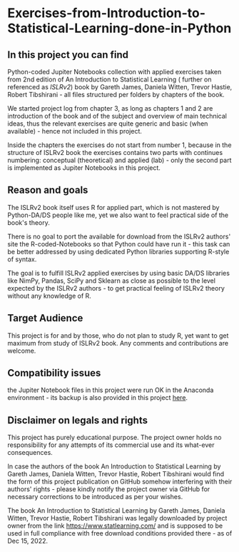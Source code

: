 # Exercises-from-Introduction-to-Statistical-Learning-done-in-Python

## In this project you can find

Python-coded Jupiter Notebooks collection with applied exercises taken from 2nd edition of An Introduction to Statistical Learning ( further on referenced as *ISLRv2*) book by Gareth James, Daniela Witten, Trevor Hastie, Robert Tibshirani - all files structured per folders by chapters of the book.

We started project log from chapter 3, as long as chapters 1 and 2 are introduction of the book and of the subject and overview of main technical ideas, thus the relevant exercises are quite generic and basic (when available) - hence not included in this project.

Inside the chapters the exercises do not start from number 1, because in the structure of ISLRv2 book the exercises contains two parts with continues numbering: conceptual (theoretical) and applied (lab) - only the second part is implemented as Jupiter Notebooks in this project.

## Reason and goals

The ISLRv2 book itself uses R for applied part, which is not mastered by Python-DA/DS people like me, yet we also want to feel practical side of the book's theory.

There is no goal to port the available for download from the ISLRv2 authors' site the R-coded-Notebooks so that Python could have run it - this task can be better addressed by using dedicated Python libraries supporting R-style of syntax.

The goal is to fulfill ISLRv2 applied exercises by using basic DA/DS libraries like NimPy, Pandas, SciPy and Sklearn as close as possible to the level expected by the ISLRv2 authors - to get practical feeling of ISLRv2 theory without any knowledge of R.

## Target Audience

This project is for and by those, who do not plan to study R, yet want to get maximum from study of ISLRv2 book.  Any comments and contributions are welcome.

## Compatibility issues

the Jupiter Notebook files in this project were run OK in the Anaconda environment - its backup is also provided in this project <a href='https://github.com/SanSanychSeva/Exercises-from-Introduction-to-Statistical-Learning-done-in-Python/Anaconda3_env_config'>here</a>.

## Disclaimer on legals and rights

This project has purely educational purpose.  The project owner holds no responsibility for any attempts of its commercial use and its what-ever consequences.

In case the authors of the book An Introduction to Statistical Learning by Gareth James, Daniela Witten, Trevor Hastie, Robert Tibshirani would find the form of this project publication on GitHub somehow interfering with their authors' rights - please kindly notify the project owner via GitHub for necessary corrections to be introduced as per your wishes.

The book An Introduction to Statistical Learning by Gareth James, Daniela Witten, Trevor Hastie, Robert Tibshirani was legally downloaded by project owner from the link https://www.statlearning.com/ and is supposed to be used in full compliance with free download conditions provided there - as of Dec 15, 2022.
